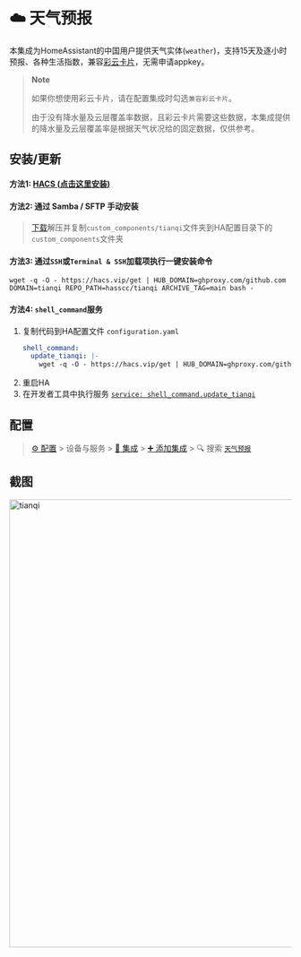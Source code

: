 # ☁️ 天气预报


本集成为HomeAssistant的中国用户提供天气实体(`weather`)，支持15天及逐小时预报、各种生活指数，兼容[彩云卡片](https://github.com/fineemb/lovelace-colorfulclouds-weather-card)，无需申请appkey。


> **Note**
> 
> 如果你想使用彩云卡片，请在配置集成时勾选`兼容彩云卡片`。
>
> 由于没有降水量及云层覆盖率数据，且彩云卡片需要这些数据，本集成提供的降水量及云层覆盖率是根据天气状况给的固定数据，仅供参考。


<a name="install"></a>
## 安装/更新

#### 方法1: [HACS (**点击这里安装**)](https://my.home-assistant.io/redirect/hacs_repository/?owner=hasscc&repository=tianqi&category=integration)

#### 方法2: 通过 Samba / SFTP 手动安装
> [下载](https://github.com/hasscc/tianqi/archive/main.zip)解压并复制`custom_components/tianqi`文件夹到HA配置目录下的`custom_components`文件夹

#### 方法3: 通过`SSH`或`Terminal & SSH`加载项执行一键安装命令
```shell
wget -q -O - https://hacs.vip/get | HUB_DOMAIN=ghproxy.com/github.com DOMAIN=tianqi REPO_PATH=hasscc/tianqi ARCHIVE_TAG=main bash -
```

#### 方法4: `shell_command`服务
1. 复制代码到HA配置文件 `configuration.yaml`
    ```yaml
    shell_command:
      update_tianqi: |-
        wget -q -O - https://hacs.vip/get | HUB_DOMAIN=ghproxy.com/github.com DOMAIN=tianqi REPO_PATH=hasscc/tianqi ARCHIVE_TAG=main bash -
    ```
2. 重启HA
3. 在开发者工具中执行服务 [`service: shell_command.update_tianqi`](https://my.home-assistant.io/redirect/developer_call_service/?service=shell_command.update_tianqi)


<a name="config"></a>
## 配置

> [⚙️ 配置](https://my.home-assistant.io/redirect/config) > 设备与服务 > [🧩 集成](https://my.home-assistant.io/redirect/integrations) > [➕ 添加集成](https://my.home-assistant.io/redirect/config_flow_start?domain=tianqi) > 🔍 搜索 [`天气预报`](https://my.home-assistant.io/redirect/config_flow_start?domain=tianqi)


## 截图
<img width="800" alt="tianqi" src="https://github.com/hasscc/tianqi/assets/4549099/031fd05a-6b83-46f5-9c69-74d765990faf">
